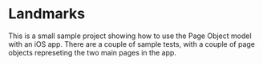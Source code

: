# Landmarks

This is a small sample project showing how to use the Page Object model with an iOS app. There are a couple of sample tests, with a couple of page objects represeting the two main pages in the app.
